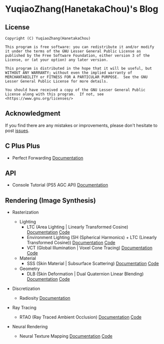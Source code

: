 # YuqiaoZhang(HanetakaChou)'s Blog  

## License  
```plaintext  
Copyright (C) YuqiaoZhang(HanetakaChou)

This program is free software: you can redistribute it and/or modify it under the terms of the GNU Lesser General Public License as published by the Free Software Foundation, either version 3 of the License, or (at your option) any later version.

This program is distributed in the hope that it will be useful, but WITHOUT ANY WARRANTY; without even the implied warranty of MERCHANTABILITY or FITNESS FOR A PARTICULAR PURPOSE.  See the GNU Lesser General Public License for more details.

You should have received a copy of the GNU Lesser General Public License along with this program.  If not, see <https://www.gnu.org/licenses/>
```  

## Acknowledgment  

If you find there are any mistakes or improvements, please don't hesitate to post [issues](https://github.com/HanetakaChou/hanetakachou.github.io/issues).  

## C Plus Plus  

- Perfect Forwarding [Documentation](./index.html?file=C-Plus-Plus/Perfect-Forwarding.md)  

## API  

- Console Tutorial (PS5 AGC API) [Documentation](./Console-Tutorial/index.html)  

## Rendering (Image Synthesis)  

- Rasterization  
    - Lighting  
        - LTC (Area Lighting | Linearly Transformed Cosine) [Documentation](./index.html?file=Rendering/Rasterization/Lighting/Linearly-Transformed-Cosine.md) [Code](https://github.com/HanetakaChou/Linearly-Transformed-Cosine)    
        - Environment Lighting (SH (Spherical Harmonics) + LTC (Linearly Transformed Cosine)) [Documentation](./index.html?file=Rendering/Rasterization/Lighting/Environment-Lighting.md) [Code](https://github.com/HanetakaChou/Environment-Lighting)  
        - VCT (Global Illumination | Voxel Cone Tracing) [Documentation](./index.html?file=Rendering/Rasterization/Lighting/Voxel-Cone-Tracing.md) [Code](https://github.com/HanetakaChou/Voxel-Cone-Tracing)  
    - Material      
        - SSS (Skin Material | Subsurface Scattering) [Documentation](./index.html?file=Rendering/Rasterization/Material/Subsurface-Scattering.md) [Code](https://github.com/HanetakaChou/Subsurface-Scattering)  
    - Geometry  
        - DLB (Skin Deformation | Dual Quaternion Linear Blending) [Documentation](./index.html?file=Rendering/Rasterization/Geometry/Dual-Quaternion-Linear-Blending.md) [Code](https://github.com/HanetakaChou/Dual-Quaternion-Linear-Blending)  

- Discretization  
    - Radiosity [Documentation](./index.html?file=Rendering/Discretization/Radiosity.md)  

- Ray Tracing  
    - RTAO (Ray Traced Ambient Occlusion) [Documentation](./index.html?file=Rendering/Ray-Tracing/Ray-Traced-Ambient-Occlusion.md) [Code](https://github.com/HanetakaChou/Ray-Traced-Ambient-Occlusion)  

- Neural Rendering  
    - Neural Texture Mapping [Documentation](./index.html?file=Rendering/Neural-Rendering/Neural-Texture-Mapping.md) [Code](https://github.com/HanetakaChou/Neural-Texture-Mapping)  

